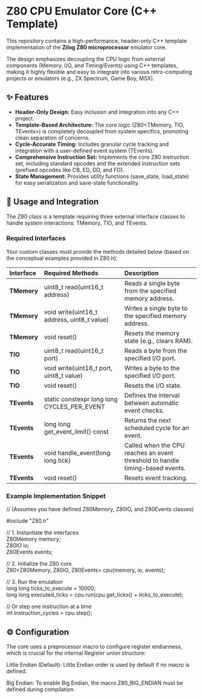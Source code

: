 # **Z80 CPU Emulator Core (C++ Template)**

This repository contains a high-performance, header-only C++ template implementation of the **Zilog Z80 microprocessor** emulator core.

The design emphasizes decoupling the CPU logic from external components (Memory, I/O, and Timing/Events) using C++ templates, making it highly flexible and easy to integrate into various retro-computing projects or emulators (e.g., ZX Spectrum, Game Boy, MSX).

## **✨ Features**

* **Header-Only Design:** Easy inclusion and integration into any C++ project.  
* **Template-Based Architecture:** The core logic (Z80\<TMemory, TIO, TEvents\>) is completely decoupled from system specifics, promoting clean separation of concerns.  
* **Cycle-Accurate Timing:** Includes granular cycle tracking and integration with a user-defined event system (TEvents).  
* **Comprehensive Instruction Set:** Implements the core Z80 instruction set, including standard opcodes and the extended instruction sets (prefixed opcodes like CB, ED, DD, and FD).  
* **State Management:** Provides utility functions (save\_state, load\_state) for easy serialization and save-state functionality.

## **🚀 Usage and Integration**

The Z80 class is a template requiring three external interface classes to handle system interactions: TMemory, TIO, and TEvents.

### **Required Interfaces**

Your custom classes must provide the methods detailed below (based on the conceptual examples provided in Z80.h):

| Interface | Required Methods | Description |
| :---- | :---- | :---- |
| **TMemory** | uint8\_t read(uint16\_t address) | Reads a single byte from the specified memory address. |
| **TMemory** | void write(uint16\_t address, uint8\_t value) | Writes a single byte to the specified memory address. |
| **TMemory** | void reset() | Resets the memory state (e.g., clears RAM). |
| **TIO** | uint8\_t read(uint16\_t port) | Reads a byte from the specified I/O port. |
| **TIO** | void write(uint16\_t port, uint8\_t value) | Writes a byte to the specified I/O port. |
| **TIO** | void reset() | Resets the I/O state. |
| **TEvents** | static constexpr long long CYCLES\_PER\_EVENT | Defines the interval between automatic event checks. |
| **TEvents** | long long get\_event\_limit() const | Returns the next scheduled cycle for an event. |
| **TEvents** | void handle\_event(long long tick) | Called when the CPU reaches an event threshold to handle timing-based events. |
| **TEvents** | void reset() | Resets event tracking. |

### **Example Implementation Snippet**

// (Assumes you have defined Z80Memory, Z80IO, and Z80Events classes)

\#include "Z80.h"

// 1\. Instantiate the interfaces  
Z80Memory memory;  
Z80IO io;  
Z80Events events;

// 2\. Initialize the Z80 core  
Z80\<Z80Memory, Z80IO, Z80Events\> cpu(memory, io, events);

// 3\. Run the emulation  
long long ticks\_to\_execute \= 10000;  
long long executed\_ticks \= cpu.run(cpu.get\_ticks() \+ ticks\_to\_execute);

// Or step one instruction at a time  
int instruction\_cycles \= cpu.step();

## **⚙️ Configuration**

The core uses a preprocessor macro to configure register endianness, which is crucial for the internal Register union structure:

Little Endian (Default): Little Endian order is used by default if no macro is defined.

Big Endian: To enable Big Endian, the macro Z80_BIG_ENDIAN must be defined during compilation.


